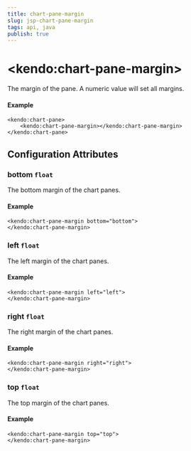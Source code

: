 ```yaml
---
title: chart-pane-margin
slug: jsp-chart-pane-margin
tags: api, java
publish: true
---
```


# \<kendo:chart-pane-margin\>

The margin of the pane. A numeric value will set all margins.

#### Example
    <kendo:chart-pane>
        <kendo:chart-pane-margin></kendo:chart-pane-margin>
    </kendo:chart-pane>

## Configuration Attributes

### bottom `float`

The bottom margin of the chart panes.

#### Example
    <kendo:chart-pane-margin bottom="bottom">
    </kendo:chart-pane-margin>

### left `float`

The left margin of the chart panes.

#### Example
    <kendo:chart-pane-margin left="left">
    </kendo:chart-pane-margin>

### right `float`

The right margin of the chart panes.

#### Example
    <kendo:chart-pane-margin right="right">
    </kendo:chart-pane-margin>

### top `float`

The top margin of the chart panes.

#### Example
    <kendo:chart-pane-margin top="top">
    </kendo:chart-pane-margin>

 
